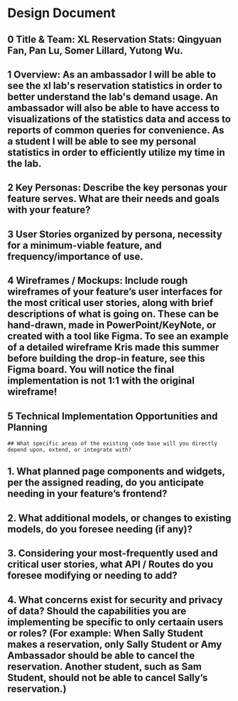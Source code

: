 # Design Document

## 0 Title & Team: XL Reservation Stats: Qingyuan Fan, Pan Lu, Somer Lillard, Yutong Wu.

## 1 Overview: As an ambassador I will be able to see the xl lab's reservation statistics in order to better understand the lab's demand usage. An ambassador will also be able to have access to visualizations of the statistics data and access to reports of common queries for convenience. As a student I will be able to see my personal statistics in order to efficiently utilize my time in the lab.

## 2 Key Personas: Describe the key personas your feature serves. What are their needs and goals with your feature?

## 3 User Stories organized by persona, necessity for a minimum-viable feature, and frequency/importance of use.

## 4 Wireframes / Mockups: Include rough wireframes of your feature’s user interfaces for the most critical user stories, along with brief descriptions of what is going on. These can be hand-drawn, made in PowerPoint/KeyNote, or created with a tool like Figma. To see an example of a detailed wireframe Kris made this summer before building the drop-in feature, see this Figma board. You will notice the final implementation is not 1:1 with the original wireframe!

## 5 Technical Implementation Opportunities and Planning

    ## What specific areas of the existing code base will you directly depend upon, extend, or integrate with?

## 1. What planned page components and widgets, per the assigned reading, do you anticipate needing in your feature’s frontend?

## 2. What additional models, or changes to existing models, do you foresee needing (if any)?

## 3. Considering your most-frequently used and critical user stories, what API / Routes do you foresee modifying or needing to add?

## 4. What concerns exist for security and privacy of data? Should the capabilities you are implementing be specific to only certaain users or roles? (For example: When Sally Student makes a reservation, only Sally Student or Amy Ambassador should be able to cancel the reservation. Another student, such as Sam Student, should not be able to cancel Sally’s reservation.)
